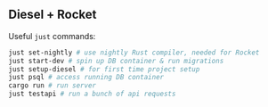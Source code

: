 ## Diesel + Rocket

Useful `just` commands:

```bash
just set-nightly # use nightly Rust compiler, needed for Rocket
just start-dev # spin up DB container & run migrations
just setup-diesel # for first time project setup
just psql # access running DB container
cargo run # run server
just testapi # run a bunch of api requests
```